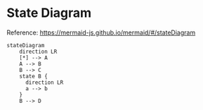 # State Diagram

Reference: https://mermaid-js.github.io/mermaid/#/stateDiagram

```mermaid
stateDiagram
    direction LR
    [*] --> A
    A --> B
    B --> C
    state B {
      direction LR
      a --> b
    }
    B --> D
```
